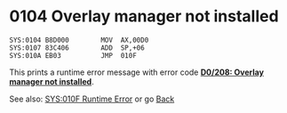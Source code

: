 # 0104 Overlay manager not installed

```
SYS:0104 B8D000        MOV	AX,00D0
SYS:0107 83C406        ADD	SP,+06
SYS:010A EB03          JMP	010F
```

This prints a runtime error message with error code **[D0/208: Overlay manager not installed](ERROR-CODES.md)**.

See also: [SYS:010F Runtime Error](010C-INT00H.md) or go [Back](../README.md)
